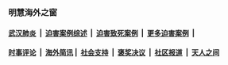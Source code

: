 
### 明慧海外之窗

####  [武汉肺炎](indexes/365.md?t=05201300) &nbsp;|&nbsp;  [迫害案例综述](indexes/328.md?t=05201300) &nbsp;|&nbsp; [迫害致死案例](indexes/277.md?t=05201300)  &nbsp;|&nbsp; [更多迫害案例](indexes/81.md?t=05201300)  &nbsp;|&nbsp; 
####  [时事评论](indexes/19.md?t=05201300) &nbsp;|&nbsp; [海外简讯](indexes/245.md?t=05201300)&nbsp;|&nbsp;  [社会支持](indexes/140.md?t=05201300) &nbsp;|&nbsp; [褒奖决议](indexes/282.md?t=05201300) &nbsp;|&nbsp; [社区报道](indexes/91.md?t=05201300)  &nbsp;|&nbsp; [天人之间](indexes/78.md?t=05201300) 

